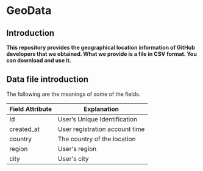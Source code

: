 # GeoData

## Introduction

**This repository provides the geographical location information of GitHub developers that we obtained. What we provide is a file in CSV format. You can download and use it.**

## Data file introduction

 The following are the meanings of some of the fields. 

| Field Attribute | Explanation                    |
| --------------- | ------------------------------ |
| Id              | User’s Unique Identification   |
| created_at      | User registration account time |
| country         | The country of the location    |
| region          | User's region                  |
| city            | User's city                    |


